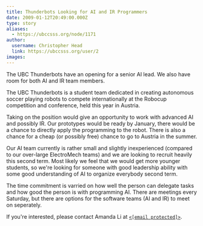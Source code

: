 ```yaml
---
title: Thunderbots Looking for AI and IR Programmers 
date: 2009-01-12T20:49:00.000Z
type: story
aliases:
  - https://ubccsss.org/node/1171
author:
  username: Christopher Head
  link: https://ubccsss.org/user/2
images:
---
```


<div class="field field-name-body field-type-text-with-summary field-label-hidden"><div class="field-items"><div class="field-item even"><p>The UBC Thunderbots have an opening for a senior AI lead. We also have room for both AI and IR team members.</p>
<p>The UBC Thunderbots is a student team dedicated in creating autonomous soccer playing robots to compete internationally at the Robocup competition and conference, held this year in Austria.</p>
<p>Taking on the position would give an opportunity to work with advanced AI and possibly IR. Our prototypes would be ready by January, there would be a chance to directly apply the programming to the robot. There is also a chance for a cheap (or possibly free) chance to go to Austria in the summer.</p>
<p>Our AI team currently is rather small and slightly inexperienced (compared to our over-large ElectroMech teams) and we are looking to recruit heavily this second term. Most likely we feel that we would get more younger students, so we&apos;re looking for someone with good leadership ability with some good understanding of AI to organize everybody second term.</p>
<p>The time commitment is varried on how well the person can delegate tasks and how good the person is with programming AI. There are meetings every Saturday, but there are options for the software teams (AI and IR) to meet on seperately.</p>
<p>If you&apos;re interested, please contact Amanda Li at <a href="/cdn-cgi/l/email-protection#5b3a363a353f3a75382922282f3a377537321b3c363a323775383436"><code>&lt;<span class="__cf_email__" data-cfemail="09686468676d68276a7b707a7d6865276560496e64686065276a6664">[email&#xA0;protected]</span>&gt;</code></a>.</p>
</div></div></div>    <footer>
          </footer>